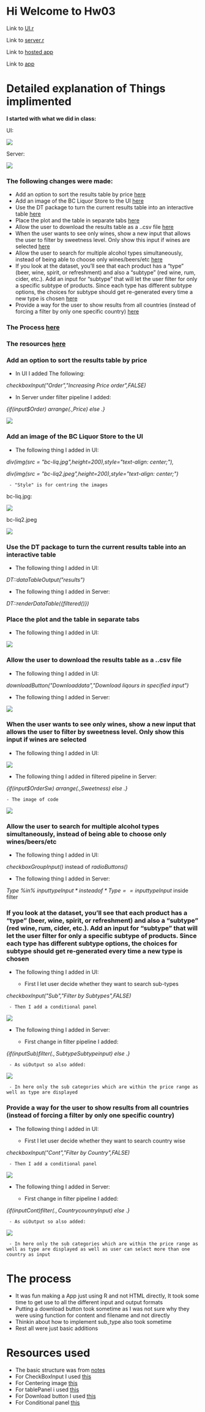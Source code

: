 # Hi Welcome to Hw03 

Link to [UI.r](https://github.com/vibudh2209/STAT547M-hw-Agrawal-Vibudh/blob/master/hw03/app/ui.r)

Link to [server.r](https://github.com/vibudh2209/STAT547M-hw-Agrawal-Vibudh/blob/master/hw03/app/server.r)

Link to [hosted app](https://vibudh-applications.shinyapps.io/BC_Liqour/)

Link to [app](https://github.com/vibudh2209/STAT547M-hw-Agrawal-Vibudh/tree/master/hw03/app)


# Detailed explanation of Things implimented

**I started with what we did in class:**

UI:

![](https://github.com/vibudh2209/STAT547M-hw-Agrawal-Vibudh/blob/master/hw03/Extra_Images/UI.png?raw=true)

Server:

![](https://github.com/vibudh2209/STAT547M-hw-Agrawal-Vibudh/blob/master/hw03/Extra_Images/Server.png?raw=true)

### The following changes were made:

- Add an option to sort the results table by price [here](#Head1)
- Add an image of the BC Liquor Store to the UI [here](#Head2)
- Use the DT package to turn the current results table into an interactive table [here](#Head3)
- Place the plot and the table in separate tabs [here](#Head4)
- Allow the user to download the results table as a ..csv file [here](#Head5)
- When the user wants to see only wines, show a new input that allows the user to filter by sweetness level. Only show this input if wines are selected [here](#Head6)
- Allow the user to search for multiple alcohol types simultaneously, instead of being able to choose only wines/beers/etc [here](#Head7)
- If you look at the dataset, you’ll see that each product has a “type” (beer, wine, spirit, or refreshment) and also a “subtype” (red wine, rum, cider, etc.). Add an input for “subtype” that will let the user filter for only a specific subtype of products. Since each type has different subtype options, the choices for subtype should get re-generated every time a new type is chosen [here](#Head8)
- Provide a way for the user to show results from all countries (instead of forcing a filter by only one specific country) [here](#Head9)


### The Process [here](#Head)

### The resources [here](#Headd)


<a name=Head1>
</a>

### Add an option to sort the results table by price

- In UI I added The following:

*checkboxInput("Order","Increasing Price order",FALSE)*

- In Server under filter pipeline I added:

*{if(input$Order) arrange(.,Price) else .}*

![](https://github.com/vibudh2209/STAT547M-hw-Agrawal-Vibudh/blob/master/hw03/Extra_Images/Price_sort.png?raw=true)



<a name=Head2>
</a>

### Add an image of the BC Liquor Store to the UI

- The following thing I added in UI:

*div(img(src = "bc-liq.jpg",height=200),style="text-align: center;"),*

*div(img(src = "bc-liq2.jpeg",height=200),style="text-align: center;")*

     - "Style" is for centring the images

bc-liq.jpg:

![](https://github.com/vibudh2209/STAT547M-hw-Agrawal-Vibudh/blob/master/hw03/app/www/bc-liq.jpg?raw=true)


bc-liq2.jpeg

![](https://github.com/vibudh2209/STAT547M-hw-Agrawal-Vibudh/blob/master/hw03/app/www/bc-liq2.jpeg?raw=true)


<a name=Head3>
</a>

### Use the DT package to turn the current results table into an interactive table

- The following thing I added in UI:

*DT::dataTableOutput("results")*

- The following thing I added in Server:

*DT::renderDataTable({filtered()})*

<a name=Head4>
</a>

### Place the plot and the table in separate tabs

- The following thing I added in UI:

![](https://github.com/vibudh2209/STAT547M-hw-Agrawal-Vibudh/blob/master/hw03/Extra_Images/Sep_tabs.png?raw=true)

<a name=Head5>
</a>

### Allow the user to download the results table as a ..csv file

- The following thing I added in UI:

*downloadButton("Downloaddata","Download liqours in specified input")*

- The following thing I added in Server:

![](https://github.com/vibudh2209/STAT547M-hw-Agrawal-Vibudh/blob/master/hw03/Extra_Images/Download_tab.png?raw=true)


<a name=Head6>
</a>

### When the user wants to see only wines, show a new input that allows the user to filter by sweetness level. Only show this input if wines are selected

- The following thing I added in UI:

![](https://github.com/vibudh2209/STAT547M-hw-Agrawal-Vibudh/blob/master/hw03/Extra_Images/Sweet_tab.png?raw=true)

- The following thing I added in filtered pipeline in Server:

*{if(input$OrderSw) arrange(.,Sweetness) else .}*

    - The image of code

![](https://github.com/vibudh2209/STAT547M-hw-Agrawal-Vibudh/blob/master/hw03/Extra_Images/Sweetser.png?raw=true)


<a name=Head7>
</a>

### Allow the user to search for multiple alcohol types simultaneously, instead of being able to choose only wines/beers/etc

- The following thing I added in UI:

*checkboxGroupInput()* instead of *radioButtons()*

- The following thing I added in Server:

*Type %in% input$typeInput* instead of *Type == input$typeInput* inside filter


<a name=Head8>
</a>

### If you look at the dataset, you’ll see that each product has a “type” (beer, wine, spirit, or refreshment) and also a “subtype” (red wine, rum, cider, etc.). Add an input for “subtype” that will let the user filter for only a specific subtype of products. Since each type has different subtype options, the choices for subtype should get re-generated every time a new type is chosen

- The following thing I added in UI:

     - First I let user decide whether they want to search sub-types

*checkboxInput("Sub","Filter by Subtypes",FALSE)*

     - Then I add a conditional panel 

![](https://github.com/vibudh2209/STAT547M-hw-Agrawal-Vibudh/blob/master/hw03/Extra_Images/Subtyp.png?raw=true)

- The following thing I added in Server:

     - First change in filter pipeline I added:

*{if(input$Sub) filter(.,Subtype %in% input$Subtypeinput) else .}*

     - As uiOutput so also added:

![](https://github.com/vibudh2209/STAT547M-hw-Agrawal-Vibudh/blob/master/hw03/Extra_Images/SubtypSer.png?raw=true)

     - In here only the sub categories which are within the price range as well as type are displayed


<a name=Head9>
</a>

### Provide a way for the user to show results from all countries (instead of forcing a filter by only one specific country)

- The following thing I added in UI:

     - First I let user decide whether they want to search country wise

*checkboxInput("Cont","Filter by Country",FALSE)*

     - Then I add a conditional panel 

![](https://github.com/vibudh2209/STAT547M-hw-Agrawal-Vibudh/blob/master/hw03/Extra_Images/country.png?raw=true)

- The following thing I added in Server:

     - First change in filter pipeline I added:

*{if(input$Cont) filter(.,Country %in% input$countryInput) else .}*

     - As uiOutput so also added:

![](https://github.com/vibudh2209/STAT547M-hw-Agrawal-Vibudh/blob/master/hw03/Extra_Images/country1.png?raw=true)

     - In here only the sub categories which are within the price range as well as type are displayed as well as user can select more than one country as input

<a name=Head>
</a>

# The process

- It was fun making a App just using R and not HTML directly, It took some time to get use to all the different input and output formats
- Putting a download button took sometime as I was not sure why they were using function for content and filename and not directly
- Thinkin about how to implement sub_type also took sometime
- Rest all were just basic additions

<a name=Headd>
</a>

# Resources used

- The basic structure was from [notes](http://stat545.com/shiny01_activity.html#final-shiny-app-code)
- For CheckBoxInput I used [this](https://shiny.rstudio.com/reference/shiny/latest/checkboxInput.html)
- For Centering image [this](https://stackoverflow.com/questions/34663099/how-to-center-an-image-in-a-shiny-app)
- For tablePanel i used [this](https://shiny.rstudio.com/reference/shiny/1.0.5/tabsetPanel.html)
- For Download button I used [this](https://shiny.rstudio.com/reference/shiny/0.14/downloadHandler.html)
- For Conditional panel [this](https://shiny.rstudio.com/reference/shiny/0.11/conditionalPanel.html)



